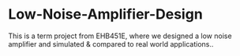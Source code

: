 # Low-Noise-Amplifier-Design
This is a term project from EHB451E, where we designed a low noise amplifier and simulated &amp; compared to real world applications.. 
